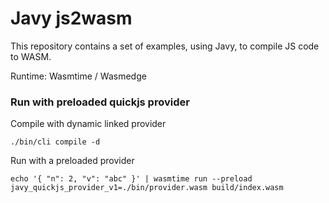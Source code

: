 Javy js2wasm
===

This repository contains a set of examples, using Javy, to compile JS code to WASM.

Runtime: Wasmtime / Wasmedge

### Run with preloaded quickjs provider

Compile with dynamic linked provider
```
./bin/cli compile -d
```

Run with a preloaded provider
```
echo '{ "n": 2, "v": "abc" }' | wasmtime run --preload javy_quickjs_provider_v1=./bin/provider.wasm build/index.wasm
```